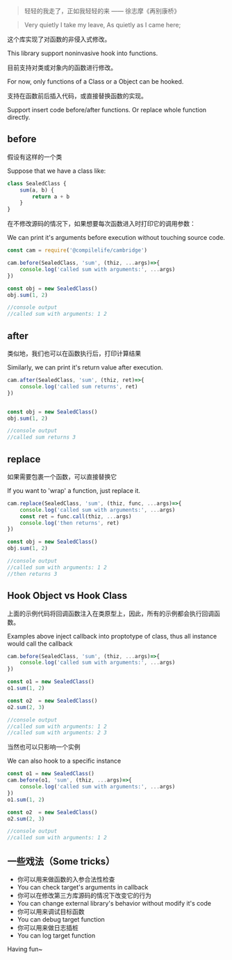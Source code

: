 > 轻轻的我走了，正如我轻轻的来 —— 徐志摩《再别康桥》

> Very quietly I take my leave, As quietly as I came here;

这个库实现了对函数的非侵入式修改。

This library support noninvasive hook into functions.

目前支持对类或对象内的函数进行修改。

For now, only functions of a Class or a Object can be hooked.

支持在函数前后插入代码，或直接替换函数的实现。

Support insert code before/after functions. Or replace whole function directly.

## before

假设有这样的一个类

Suppose that we have a class like:

```js
class SealedClass {
    sum(a, b) {
        return a + b
    }
}
```

在不修改源码的情况下，如果想要每次函数进入时打印它的调用参数：

We can print it's arguments before execution without touching source code.

```js
const cam = require('@compilelife/cambridge')

cam.before(SealedClass, 'sum', (thiz, ...args)=>{
    console.log('called sum with arguments:', ...args)
})

const obj = new SealedClass()
obj.sum(1, 2)

//console output
//called sum with arguments: 1 2
```

## after

类似地，我们也可以在函数执行后，打印计算结果

Similarly, we can print it's return value after execution.

```js
cam.after(SealedClass, 'sum', (thiz, ret)=>{
    console.log('called sum returns', ret)
})


const obj = new SealedClass()
obj.sum(1, 2)

//console output
//called sum returns 3
```

## replace

如果需要包裹一个函数，可以直接替换它

If you want to 'wrap' a function, just replace it.

```js
cam.replace(SealedClass, 'sum', (thiz, func, ...args)=>{
    console.log('called sum with arguments:', ...args)
    const ret = func.call(thiz, ...args)
    console.log('then returns', ret)
})

const obj = new SealedClass()
obj.sum(1, 2)

//console output
//called sum with arguments: 1 2
//then returns 3
```

## Hook Object vs Hook Class

上面的示例代码将回调函数注入在类原型上，因此，所有的示例都会执行回调函数。

Examples above inject callback into proptotype of class, thus all instance would call the callback

```js
cam.before(SealedClass, 'sum', (thiz, ...args)=>{
    console.log('called sum with arguments:', ...args)
})

const o1 = new SealedClass()
o1.sum(1, 2)

const o2  = new SealedClass()
o2.sum(2, 3)

//console output
//called sum with arguments: 1 2
//called sum with arguments: 2 3
```

当然也可以只影响一个实例

We can also hook to a specific instance

```js
const o1 = new SealedClass()
cam.before(o1, 'sum', (thiz, ...args)=>{
    console.log('called sum with arguments:', ...args)
})
o1.sum(1, 2)

const o2  = new SealedClass()
o2.sum(2, 3)

//console output
//called sum with arguments: 1 2
```

## 一些戏法（Some tricks）

- 你可以用来做函数的入参合法性检查
- You can check target's arguments in callback
- 你可以在修改第三方库源码的情况下改变它的行为
- You can change external library's behavior without modify it's code
- 你可以用来调试目标函数
- You can debug target function
- 你可以用来做日志插桩
- You can log target function

Having fun~